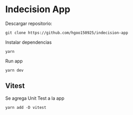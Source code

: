 # Indecision App

Descargar repositorio:

`git clone https://github.com/hgoo150925/indecision-app`

Instalar dependencias

`yarn`

Run app

`yarn dev`

## Vitest

Se agrega Unit Test a la app

`yarn add -D vitest`
